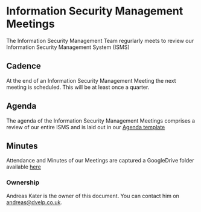 # Information Security Management Meetings

The Information Security Management Team regurlarly meets to review our
Information Security Management System (ISMS)

## Cadence

At the end of an Information Security Management Meeting the next meeting is
scheduled. This will be at least once a quarter.

## Agenda

The agenda of the Information Security Management Meetings comprises a review of
our entire ISMS and is laid out in our [Agenda
template](https://docs.google.com/document/d/1cx8bazH4vZJEZtiGf06q9flLGIkU_p2lAemSE2goRQc/edit?usp=sharing)

## Minutes

Attendance and Minutes of our Meetings are captured a GoogleDrive folder
available
[here](https://drive.google.com/drive/folders/1bssvzvm2X7t6jE32UI6fi-WoD2oF4a2K)

### Ownership

Andreas Kater is the owner of this document. You can contact him on
<andreas@dvelp.co.uk>.
